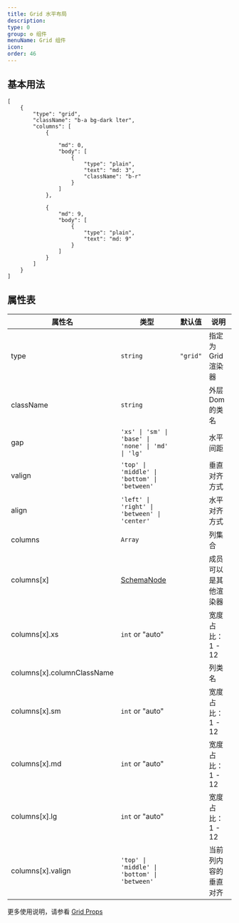 ```yaml
---
title: Grid 水平布局
description:
type: 0
group: ⚙ 组件
menuName: Grid 组件
icon:
order: 46
---
```


## 基本用法

```schema: scope="body"
[
    {
        "type": "grid",
        "className": "b-a bg-dark lter",
        "columns": [
            {

                "md": 0,
                "body": [
                    {
                        "type": "plain",
                        "text": "md: 3",
                        "className": "b-r"
                    }
                ]
            },

            {
                "md": 9,
                "body": [
                    {
                        "type": "plain",
                        "text": "md: 9"
                    }
                ]
            }
        ]
    }
]
```

## 属性表

| 属性名                     | 类型                                               | 默认值   | 说明                 |
| -------------------------- | -------------------------------------------------- | -------- | -------------------- |
| type                       | `string`                                           | `"grid"` | 指定为 Grid 渲染器   |
| className                  | `string`                                           |          | 外层 Dom 的类名      |
| gap                        | `'xs' \| 'sm' \| 'base' \| 'none' \| 'md' \| 'lg'` |          | 水平间距             |
| valign                     | `'top' \| 'middle' \| 'bottom' \| 'between'`       |          | 垂直对齐方式         |
| align                      | `'left' \| 'right' \| 'between' \| 'center'`       |          | 水平对齐方式         |
| columns                    | `Array`                                            |          | 列集合               |
| columns[x]                 | [SchemaNode](../../docs/types/schemanode)          |          | 成员可以是其他渲染器 |
| columns[x].xs              | `int` or "auto"                                    |          | 宽度占比： 1 - 12    |
| columns[x].columnClassName |                                                    |          | 列类名               |
| columns[x].sm              | `int` or "auto"                                    |          | 宽度占比： 1 - 12    |
| columns[x].md              | `int` or "auto"                                    |          | 宽度占比： 1 - 12    |
| columns[x].lg              | `int` or "auto"                                    |          | 宽度占比： 1 - 12    |
| columns[x].valign          | `'top' \| 'middle' \| 'bottom' \| 'between'`       |          | 当前列内容的垂直对齐 |

更多使用说明，请参看 [Grid Props](https://react-bootstrap.github.io/layout/grid/#col-props)
